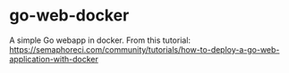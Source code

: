 # go-web-docker
A simple Go webapp in docker. From this tutorial: https://semaphoreci.com/community/tutorials/how-to-deploy-a-go-web-application-with-docker
